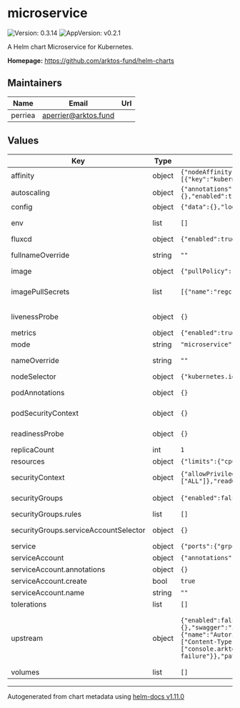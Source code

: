 # microservice

![Version: 0.3.14](https://img.shields.io/badge/Version-0.3.14-informational?style=flat-square) ![AppVersion: v0.2.1](https://img.shields.io/badge/AppVersion-v0.2.1-informational?style=flat-square)

A Helm chart Microservice for Kubernetes.

**Homepage:** <https://github.com/arktos-fund/helm-charts>

## Maintainers

| Name | Email | Url |
| ---- | ------ | --- |
| perriea | <aperrier@arktos.fund> |  |

## Values

| Key | Type | Default | Description |
|-----|------|---------|-------------|
| affinity | object | `{"nodeAffinity":{"requiredDuringSchedulingIgnoredDuringExecution":{"nodeSelectorTerms":[{"matchExpressions":[{"key":"kubernetes.io/arch","operator":"In","values":["arm64"]}]}]}}}` | affinity is an optional configuration for the microservice |
| autoscaling | object | `{"annotations":{},"enabled":true,"maxReplicas":10,"minReplicas":1,"targetCPUUtilizationPercentage":70,"targetMemoryUtilizationPercentage":65}` | autoscaling is an optional configuration for the microservice |
| config | object | `{"data":{},"logger":{"format":"fmt","level":"info"},"secret":{},"timeout":"3s"}` | config is an optional configuration for the microservice |
| env | list | `[]` | env is an optional list of environment variables to add to the container |
| fluxcd | object | `{"enabled":true,"interval":"30m"}` | fluxcd is an optional configuration for fluxcd |
| fullnameOverride | string | `""` | fullnameOverride is an optional string to substitute for the full names of resources |
| image | object | `{"pullPolicy":"IfNotPresent","repository":"946936475872.dkr.ecr.us-east-1.amazonaws.com/instruments","tag":"1.0.0"}` | image is the image to use for the job |
| imagePullSecrets | list | `[{"name":"regcred"}]` | imagePullSecrets is an optional list of references to secrets in the same namespace to use for pulling any of the images used by this Chart. |
| livenessProbe | object | `{}` | livenessProbe is an optional liveness probe to add to the container |
| metrics | object | `{"enabled":true}` | metrics is an optional configuration for the microservice |
| mode | string | `"microservice"` | mode is the deployment mode (microservice/worker) |
| nameOverride | string | `""` | nameOverride is an optional string to substitute for the full names of resources |
| nodeSelector | object | `{"kubernetes.io/os":"linux"}` | nodeSelector is an optional configuration for the microservice |
| podAnnotations | object | `{}` | podAnnotations is an optional list of annotations to add to the pod |
| podSecurityContext | object | `{}` | podSecurityContext is an optional security context to add to the pod |
| readinessProbe | object | `{}` | readinessProbe is an optional readiness probe to add to the container |
| replicaCount | int | `1` | replicas is the number of replicas to deploy |
| resources | object | `{"limits":{"cpu":"100m","memory":"128Mi"},"requests":{"cpu":"100m","memory":"128Mi"}}` | resources is an optional configuration for the microservice |
| securityContext | object | `{"allowPrivilegeEscalation":false,"capabilities":{"drop":["ALL"]},"readOnlyRootFilesystem":true,"runAsNonRoot":true,"runAsUser":1000}` | securityContext is an optional security context to add to the container |
| securityGroups | object | `{"enabled":false,"rules":[],"serviceAccountSelector":{}}` | securityGroups is an optional configuration for AWS security groups |
| securityGroups.rules | list | `[]` | rules is an optional list of rules to add to the security group |
| securityGroups.serviceAccountSelector | object | `{}` | serviceAccountSelector is an optional matchLabels to select the service account |
| service | object | `{"ports":{"grpc":11000,"http":8000},"type":"ClusterIP"}` | service is the service configuration |
| serviceAccount | object | `{"annotations":{},"create":true,"name":""}` | serviceAccount configuration |
| serviceAccount.annotations | object | `{}` | Annotations to add to the ServiceAccount |
| serviceAccount.create | bool | `true` | Specifies whether a ServiceAccount should be created |
| serviceAccount.name | string | `""` | The name of the ServiceAccount to use. |
| tolerations | list | `[]` | tolerations is an optional configuration for the microservice |
| upstream | object | `{"enabled":false,"healthChecks":{"enabled":false,"interval":"10s","timeout":"5s"},"loadBalancerConfig":{},"rest":{"extra":{},"swagger":"instruments.v1.Instruments"},"routes":[{"headers":[{"name":"Content-Type","value":"application/json"},{"name":"Autorization"},{"name":"X-Account"}],"methods":["GET"],"name":"instruments","options":{"cors":{"allowHeaders":["Content-Type","Autorization","X-Account"],"allowMethods":["GET"],"allowOrigin":["console.arktos.fund"]},"prefixRewrite":"/v1/instruments","retries":{"numRetries":3,"perTryTimeout":"5s","retryOn":"connect-failure"}},"path":"/v1/instruments","type":"prefix"}],"useHttp2":false}` | ingress is the ingress configuration Upstream: https://docs.solo.io/gloo-edge/latest/introduction/architecture/concepts/ Routes: https://docs.solo.io/gloo-edge/latest/reference/api/github.com/solo-io/gloo/projects/gateway/api/v1/route_table.proto.sk/#routetable |
| volumes | list | `[]` | volumes is an optional list of volumes to add to the container |

----------------------------------------------
Autogenerated from chart metadata using [helm-docs v1.11.0](https://github.com/norwoodj/helm-docs/releases/v1.11.0)
